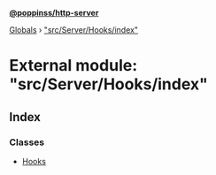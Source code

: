 **[@poppinss/http-server](../README.md)**

[Globals](../README.md) › ["src/Server/Hooks/index"](_src_server_hooks_index_.md)

# External module: "src/Server/Hooks/index"

## Index

### Classes

* [Hooks](../classes/_src_server_hooks_index_.hooks.md)
